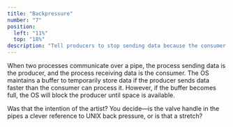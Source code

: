 ```yaml
---
title: "Backpressure"
number: "7"
position:
  left: "11%"
  top: "18%"
description: "Tell producers to stop sending data because the consumer cannot keep up"
---
```


When two processes communicate over a pipe, the process sending data is the
producer, and the process receiving data is the consumer. The OS maintains a
buffer to temporarily store data if the producer sends data faster than the
consumer can process it. However, if the buffer becomes full, the OS will block
the producer until space is available.

Was that the intention of the artist? You decide—is the valve handle in the
pipes a clever reference to UNIX back pressure, or is that a stretch?
